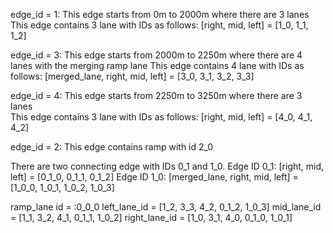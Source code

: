 

edge_id = 1: This edge starts from 0m to 2000m where there are 3 lanes
This edge contains 3 lane with IDs as follows:
[right, mid, left] = [1_0, 1_1, 1_2]

edge_id = 3: This edge starts from 2000m to 2250m where there are 4 lanes with the merging ramp lane
This edge contains 4 lane with IDs as follows:
[merged_lane, right, mid, left] = [3_0, 3_1, 3_2, 3_3]

edge_id = 4: This edge starts from 2250m to 3250m where there are 3 lanes  
This edge contains 3 lane with IDs as follows:
[right, mid, left] = [4_0, 4_1, 4_2]

edge_id = 2: This edge contains ramp with id 2_0  

There are two connecting edge with IDs 0_1 and 1_0.
Edge ID 0_1: [right, mid, left] = [0_1_0, 0_1_1, 0_1_2]
Edge ID 1_0: [merged_lane, right, mid, left] = [1_0_0, 1_0_1, 1_0_2, 1_0_3]

ramp_lane id = :0_0_0
left_lane_id = [1_2, 3_3, 4_2, 0_1_2, 1_0_3]
mid_lane_id = [1_1, 3_2, 4_1, 0_1_1, 1_0_2]
right_lane_id = [1_0, 3_1, 4_0, 0_1_0, 1_0_1]

